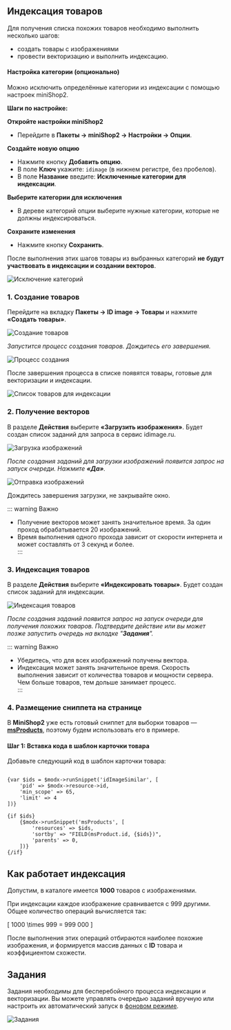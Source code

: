 ## Индексация товаров

Для получения списка похожих товаров необходимо выполнить несколько шагов:

- создать товары с изображениями
- провести векторизацию и выполнить индексацию.

#### Настройка категории (опционально)

Можно исключить определённые категории из индексации с помощью настроек miniShop2.

**Шаги по настройке:**

**Откройте настройки miniShop2**
  - Перейдите в **Пакеты → miniShop2 → Настройки → Опции**.

**Создайте новую опцию**
  - Нажмите кнопку **Добавить опцию**.
  - В поле **Ключ** укажите: `idimage` (в нижнем регистре, без пробелов).
  - В поле **Название** введите: **Исключенные категории для индексации**.

**Выберите категории для исключения**
  - В дереве категорий опции выберите нужные категории, которые не должны индексироваться.

**Сохраните изменения**
  - Нажмите кнопку **Сохранить**.

После выполнения этих шагов товары из выбранных категорий **не будут участвовать в индексации и создании векторов**.

![Исключение категорий](https://file.modx.pro/files/3/a/d/3adf2be8c7e117e977bcfdc8f845be74.png)


### 1. Создание товаров

Перейдите на вкладку **Пакеты → ID image → Товары** и нажмите **«Создать товары»**.

![Создание товаров](https://file.modx.pro/files/f/9/1/f913d8f210e5408854ae321fec346c07.png)

*Запустится процесс создания товаров. Дождитесь его завершения.*

![Процесс создания](https://file.modx.pro/files/d/d/3/dd37a1f018357036fe373438a00930f7.png)

После завершения процесса в списке появятся товары, готовые для векторизации и индексации.

![Список товаров для индексации](https://file.modx.pro/files/0/3/f/03f38272a8d832d9b71dcb317901118b.png)

### 2. Получение векторов

В разделе **Действия** выберите **«Загрузить изображения»**. Будет создан список заданий для запроса в сервис idimage.ru.

![Загрузка изображений](https://file.modx.pro/files/d/c/e/dce673b28847fb2a37b86394b6e17a55.png)

*После создания заданий для загрузки изображений появится запрос на запуск очереди. Нажмите **«Да»**.*

![Отправка изображений](https://file.modx.pro/files/0/2/d/02de950a547965552816dc8949d873ad.png)

Дождитесь завершения загрузки, не закрывайте окно.

::: warning Важно

- Получение векторов может занять значительное время. За один проход обрабатывается 20 изображений.
- Время выполнения одного прохода зависит от скорости интернета и может составлять от 3 секунд и более.  
  :::

### 3. Индексация товаров

В разделе **Действия** выберите **«Индексировать товары»**. Будет создан список заданий для индексации.

![Индексация товаров](https://file.modx.pro/files/e/9/9/e9907ff791dc0ee2d78023866b52495e.png)

*После создания заданий появится запрос на запуск очереди для получения похожих товаров. Подтвердите действие или вы может позже запустить очередь на 
вкладке "**Задания**".*

::: warning Важно

- Убедитесь, что для всех изображений получены вектора.
- Индексация может занять значительное время. Скорость выполнения зависит от количества товаров и мощности сервера. Чем больше товаров, тем дольше занимает
  процесс.  
  :::

### 4. Размещение сниппета на странице

В **MiniShop2** уже есть готовый сниппет для выборки товаров — **[msProducts](/components/minishop2/snippets/msproducts#msproducts)**, поэтому будем
использовать его в примере.

#### Шаг 1: Вставка кода в шаблон карточки товара

Добавьте следующий код в шаблон карточки товара:

```shell

{var $ids = $modx->runSnippet('idImageSimilar', [
    'pid' => $modx->resource->id,
    'min_scope' => 65,
    'limit' => 4
])}

{if $ids}
    {$modx->runSnippet('msProducts', [
        'resources' => $ids,
        'sortby' => "FIELD(msProduct.id, {$ids})",
        'parents' => 0,
    ])}
{/if}
```

## Как работает индексация

Допустим, в каталоге имеется **1000** товаров с изображениями.

При индексации каждое изображение сравнивается с 999 другими. Общее количество операций вычисляется так:

\[ 1000 \times 999 = 999 000 \]

После выполнения этих операций отбираются наиболее похожие изображения, и формируется массив данных с **ID** товара и коэффициентом схожести.



## Задания

Задания необходимы для бесперебойного процесса индексации и векторизации. 
Вы можете управлять очередью заданий вручную или настроить их автоматический запуск в [фоновом режиме](/components/idimage/crontab).


![Задания](https://file.modx.pro/files/e/4/0/e404e2125513ec70bd193c734e881a56.png)
